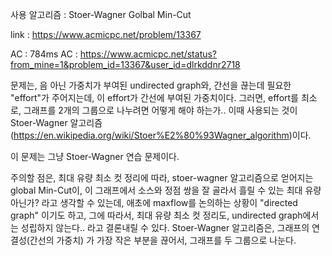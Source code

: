 사용 알고리즘 : Stoer-Wagner Golbal Min-Cut

link : https://www.acmicpc.net/problem/13367

AC : 784ms AC : https://www.acmicpc.net/status?from_mine=1&problem_id=13367&user_id=dlrkddnr2718

문제는, 음 아닌 가중치가 부여된 undirected graph와, 간선을 끊는데 필요한 "effort"가 주어지는데, 이 effort가 간선에 부여된 가중치이다. 그러면, effort를 최소로, 그래프를 2개의 그룹으로 나누려면 어떻게 해야 하는가.. 이때 사용되는 것이 Stoer-Wagner 알고리즘(https://en.wikipedia.org/wiki/Stoer%E2%80%93Wagner_algorithm)이다.

이 문제는 그냥 Stoer-Wagner 연습 문제이다. 

주의할 점은, 최대 유량 최소 컷 정리에 따라, stoer-wagner 알고리즘으로 얻어지는 global Min-Cut이, 이 그래프에서 소스와 정점 쌍을 잘 골라서 흘릴 수 있는 최대 유량 아닌가? 라고 생각할 수 있는데, 애초에 maxflow를 논의하는 상황이 "directed graph" 이기도 하고, 그에 따라서, 최대 유량 최소 컷 정리도, undirected graph에서는 성립하지 않는다.. 라고 결론내릴 수 있다. 
Stoer-Wagner 알고리즘은, 그래프의 연결성(간선의 가중치) 가 가장 작은 부분을 끊어서, 그래프를 두 그룹으로 나눈다. 

